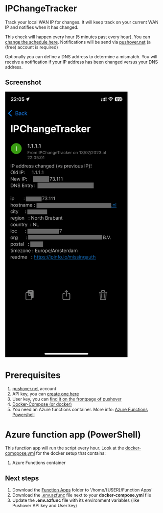 # IPChangeTracker
Track your local WAN IP for changes. 
It will keep track on your current WAN IP and notifies when it has changed. 

This check will happen every hour (5 minutes past every hour). You can [change the schedule here](Function%20Apps/IPChangeTracker/function.json).
Notifications will be send via [pushover.net](https://pushover.net/) (a (free) account is required)

Optionally you can define a DNS address to determine a mismatch. You will receive a notification if your IP address has been changed versus your DNS address.

## Screenshot
<img src="images/pushover_notification.png" width=400>

# Prerequisites
1. [pushover.net](https://pushover.net/) account
2. API key, you can [create one here](https://pushover.net/apps/build)
2. User key, you can [find it on the frontpage of pushover](https://pushover.net/)
1. [Docker-Compose (or docker)](https://docs.docker.com/compose/)
1. You need an Azure functions container. More info: [Azure Functions Powershell](https://hub.docker.com/_/microsoft-azure-functions-powershell)
# Azure function app (PowerShell)
This function app will run the script every hour.
Look at the [docker-comopose.yml](docker-compose.yml) for the docker setup that contains:
1. Azure Functions container
## Next steps
1. Download the [Function Apps](Function%20Apps) folder to '/home/{USER}/Function Apps'
1. Download the [.env.azfunc](.env.azfunc) file next to your **docker-compose.yml** file
1. Update the **.env.azfunc** file with its environment variables (like Pushover API key and User key)